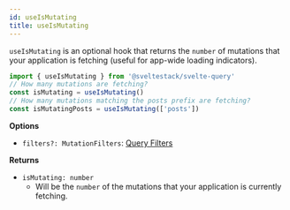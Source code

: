 ```yaml
---
id: useIsMutating
title: useIsMutating
---
```


`useIsMutating` is an optional hook that returns the `number` of mutations that your application is fetching (useful for app-wide loading indicators).

```js
import { useIsMutating } from '@sveltestack/svelte-query'
// How many mutations are fetching?
const isMutating = useIsMutating()
// How many mutations matching the posts prefix are fetching?
const isMutatingPosts = useIsMutating(['posts'])
```

**Options**

- `filters?: MutationFilters`: [Query Filters](../guides/filters#mutation-filters)

**Returns**

- `isMutating: number`
  - Will be the `number` of the mutations that your application is currently fetching.
